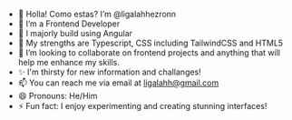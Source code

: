- 👋 Holla! Como estas? I’m @ligalahhezronn
- 👀 I’m a Frontend Developer
- 🌱 I majorly build using Angular
- 💪 My strengths are Typescript, CSS including TailwindCSS and HTML5
- 💞️ I’m looking to collaborate on frontend projects and anything that will help me enhance my skills.
- ✨ I'm thirsty for new information and challanges!
- 📫 You can reach me via email at [ligalahh@gmail.com](mailto:ligalahh@gmail.com) 
- 😄 Pronouns: He/Him
- ⚡ Fun fact: I enjoy experimenting and creating stunning interfaces!


<!---
ligalahhezronn/ligalahhezronn is a ✨ special ✨ repository because its `README.md` (this file) appears on your GitHub profile.
You can click the Preview link to take a look at your changes.
--->
